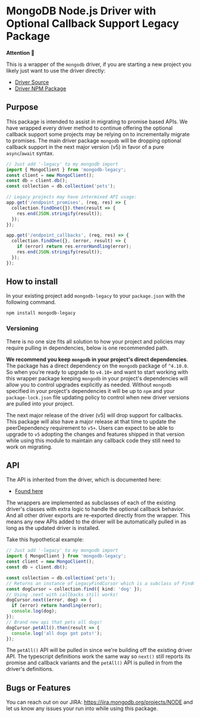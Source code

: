 # MongoDB Node.js Driver with Optional Callback Support Legacy Package

**Attention 📝**

This is a wrapper of the `mongodb` driver, if you are starting a new project you likely just want to use the driver directly:

- [Driver Source](https://github.com/mongodb/node-mongodb-native/)
- [Driver NPM Package](https://www.npmjs.com/package/mongodb)

## Purpose

This package is intended to assist in migrating to promise based APIs.
We have wrapped every driver method to continue offering the optional callback support some projects may be relying on to incrementally migrate to promises.
The main driver package `mongodb` will be dropping optional callback support in the next major version (v5) in favor of a pure `async`/`await` syntax.

```ts
// Just add '-legacy' to my mongodb import
import { MongoClient } from 'mongodb-legacy';
const client = new MongoClient();
const db = client.db();
const collection = db.collection('pets');

// Legacy projects may have intermixed API usage:
app.get('/endpoint_promises', (req, res) => {
  collection.findOne({}).then(result => {
    res.end(JSON.stringify(result));
  });
});

app.get('/endpoint_callbacks', (req, res) => {
  collection.findOne({}, (error, result) => {
    if (error) return res.errorHandling(error);
    res.end(JSON.stringify(result));
  });
});
```

## How to install

In your existing project add `mongodb-legacy` to your `package.json` with the following command.

```sh
npm install mongodb-legacy
```

### Versioning

There is no one size fits all solution to how your project and policies may require pulling in dependencies, below is one recommended path.

**We recommend you keep `mongodb` in your project's direct dependencies**.
The package has a direct dependency on the `mongodb` package of `^4.10.0`.
So when you're ready to upgrade to `v4.10+` and want to start working with this wrapper package keeping `mongodb` in your project's dependencies will allow you to control upgrades explicitly as needed.
Without `mongodb` specified in your project's dependencies it will be up to `npm` and your `package-lock.json` file updating policy to control when new driver versions are pulled into your project.

The next major release of the driver (v5) will drop support for callbacks.
This package will also have a major release at that time to update the peerDependency requirement to `v5+`.
Users can expect to be able to upgrade to `v5` adopting the changes and features shipped in that version while using this module to maintain any callback code they still need to work on migrating.

## API

The API is inherited from the driver, which is documented here:

- [Found here](https://mongodb.github.io/node-mongodb-native/Next/)

The wrappers are implemented as subclasses of each of the existing driver's classes with extra logic to handle the optional callback behavior. And all other driver exports are re-exported directly from the wrapper. This means any new APIs added to the driver will be automatically pulled in as long as the updated driver is installed.

Take this hypothetical example:

```ts
// Just add '-legacy' to my mongodb import
import { MongoClient } from 'mongodb-legacy';
const client = new MongoClient();
const db = client.db();

const collection = db.collection('pets');
// Returns an instance of LegacyFindCursor which is a subclass of FindCursor
const dogCursor = collection.find({ kind: 'dog' });
// Using .next with callbacks still works!
dogCursor.next((error, dog) => {
  if (error) return handling(error);
  console.log(dog);
});
// Brand new api that pets all dogs!
dogCursor.petAll().then(result => {
  console.log('all dogs got pats!');
});
```

The `petAll()` API will be pulled in since we're building off the existing driver API.
The typescript definitions work the same way so `next()` still reports its promise and callback variants and the `petAll()` API is pulled in from the driver's definitions.

## Bugs or Features

You can reach out on our JIRA: https://jira.mongodb.org/projects/NODE and let us know any issues your run into while using this package.
